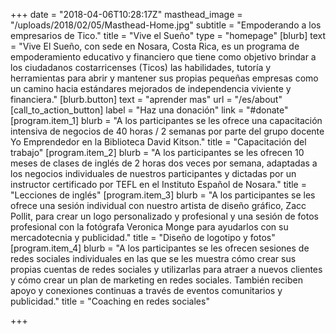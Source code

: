 +++
date = "2018-04-06T10:28:17Z"
masthead_image = "/uploads/2018/02/05/Masthead-Home.jpg"
subtitle = "Empoderando a los empresarios de Tico."
title = "Vive el Sueño"
type = "homepage"
[blurb]
text = "Vive El Sueño, con sede en Nosara, Costa Rica, es un programa de empoderamiento educativo y financiero que tiene como objetivo brindar a los ciudadanos costarricenses (Ticos) las habilidades, tutoría y herramientas para abrir y mantener sus propias pequeñas empresas como un camino hacia estándares mejorados de independencia viviente y financiera."
[blurb.button]
text = "aprender mas"
url = "/es/about"
[call_to_action_button]
label = "Haz una donación"
link = "#donate"
[program.item_1]
blurb = "A los participantes se les ofrece una capacitación intensiva de negocios de 40 horas / 2 semanas por parte del grupo docente Yo Emprendedor en la Biblioteca David Kitson."
title = "Capacitación del trabajo"
[program.item_2]
blurb = "A los participantes se les ofrecen 10 meses de clases de inglés de 2 horas dos veces por semana, adaptadas a los negocios individuales de nuestros participantes y dictadas por un instructor certificado por TEFL en el Instituto Español de Nosara."
title = "Lecciones de inglés"
[program.item_3]
blurb = "A los participantes se les ofrece una sesión individual con nuestro artista de diseño gráfico, Zacc Pollit, para crear un logo personalizado y profesional y una sesión de fotos profesional con la fotógrafa Veronica Monge para ayudarlos con su mercadotecnia y publicidad."
title = "Diseño de logotipo y fotos"
[program.item_4]
blurb = "A los participantes se les ofrecen sesiones de redes sociales individuales en las que se les muestra cómo crear sus propias cuentas de redes sociales y utilizarlas para atraer a nuevos clientes y cómo crear un plan de marketing en redes sociales. También reciben apoyo y conexiones continuas a través de eventos comunitarios y publicidad."
title = "Coaching en redes sociales"

+++
